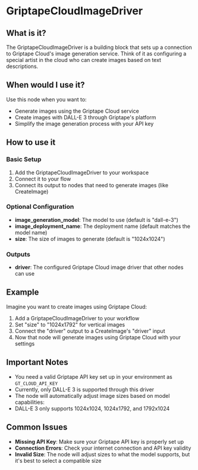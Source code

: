 # GriptapeCloudImageDriver

## What is it?

The GriptapeCloudImageDriver is a building block that sets up a connection to Griptape Cloud's image generation service. Think of it as configuring a special artist in the cloud who can create images based on text descriptions.

## When would I use it?

Use this node when you want to:

- Generate images using the Griptape Cloud service
- Create images with DALL-E 3 through Griptape's platform
- Simplify the image generation process with your API key

## How to use it

### Basic Setup

1. Add the GriptapeCloudImageDriver to your workspace
1. Connect it to your flow
1. Connect its output to nodes that need to generate images (like CreateImage)

### Optional Configuration

- **image_generation_model**: The model to use (default is "dall-e-3")
- **image_deployment_name**: The deployment name (default matches the model name)
- **size**: The size of images to generate (default is "1024x1024")

### Outputs

- **driver**: The configured Griptape Cloud image driver that other nodes can use

## Example

Imagine you want to create images using Griptape Cloud:

1. Add a GriptapeCloudImageDriver to your workflow
1. Set "size" to "1024x1792" for vertical images
1. Connect the "driver" output to a CreateImage's "driver" input
1. Now that node will generate images using Griptape Cloud with your settings

## Important Notes

- You need a valid Griptape API key set up in your environment as `GT_CLOUD_API_KEY`
- Currently, only DALL-E 3 is supported through this driver
- The node will automatically adjust image sizes based on model capabilities:
- DALL-E 3 only supports 1024x1024, 1024x1792, and 1792x1024

## Common Issues

- **Missing API Key**: Make sure your Griptape API key is properly set up
- **Connection Errors**: Check your internet connection and API key validity
- **Invalid Size**: The node will adjust sizes to what the model supports, but it's best to select a compatible size
